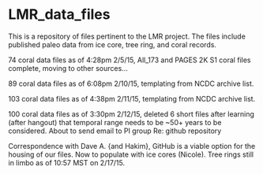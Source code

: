 # LMR_data_files
This is a repository of files pertinent to the LMR project. The files include published paleo data from ice core, tree ring, and coral records.

74 coral data files as of 4:28pm 2/5/15, All_173 and PAGES 2K S1 coral files complete, moving to other sources...

89 coral data files as of 6:08pm 2/10/15, templating from NCDC archive list.

103 coral data files as of 4:38pm 2/11/15, templating from NCDC archive list.

100 coral data files as of 3:30pm 2/12/15, deleted 6 short files after learning (after hangout) that temporal range needs to be ~50+ years to be considered. About to send email to PI group Re: github repository

Correspondence with Dave A. {and Hakim}, GitHub is a viable option for the housing of our files. Now to populate with ice cores (Nicole). Tree rings still in limbo as of 10:57 MST on 2/17/15.
